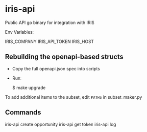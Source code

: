 # iris-api

Public API go binary for integration with IRIS

Env Variables:

IRIS_COMPANY
IRIS_API_TOKEN
IRIS_HOST

## Rebuilding the openapi-based structs

- Copy the full openapi.json spec into scripts
- Run:

  $ make upgrade

To add additional items to the subset, edit `PATHS` in subset_maker.py

## Commands

iris-api create opportunity
iris-api get token
iris-api log
